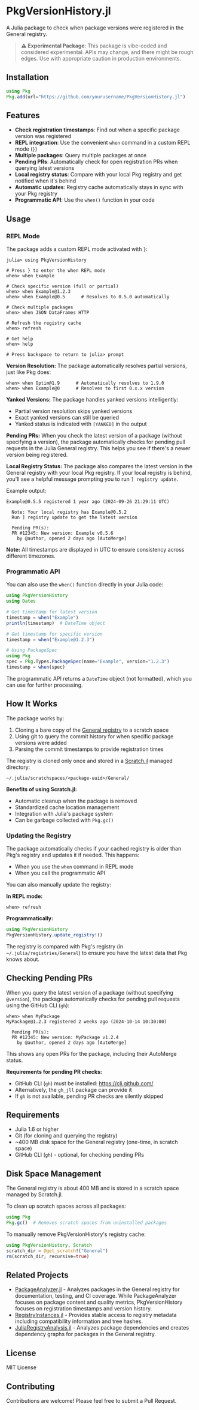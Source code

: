 # PkgVersionHistory.jl

A Julia package to check when package versions were registered in the General registry.

> **⚠️ Experimental Package**: This package is vibe-coded and considered experimental. APIs may change, and there might be rough edges. Use with appropriate caution in production environments.

## Installation

```julia
using Pkg
Pkg.add(url="https://github.com/yourusername/PkgVersionHistory.jl")
```

## Features

- **Check registration timestamps**: Find out when a specific package version was registered
- **REPL integration**: Use the convenient `when` command in a custom REPL mode (`}`)
- **Multiple packages**: Query multiple packages at once
- **Pending PRs**: Automatically check for open registration PRs when querying latest versions
- **Local registry status**: Compare with your local Pkg registry and get notified when it's behind
- **Automatic updates**: Registry cache automatically stays in sync with your Pkg registry
- **Programmatic API**: Use the `when()` function in your code

## Usage

### REPL Mode

The package adds a custom REPL mode activated with `}`:

```julia-repl
julia> using PkgVersionHistory

# Press } to enter the when REPL mode
when> when Example

# Check specific version (full or partial)
when> when Example@1.2.3
when> when Example@0.5      # Resolves to 0.5.0 automatically

# Check multiple packages
when> when JSON DataFrames HTTP

# Refresh the registry cache
when> refresh

# Get help
when> help

# Press backspace to return to julia> prompt
```

**Version Resolution:** The package automatically resolves partial versions, just like Pkg does:

```julia-repl
when> when Optim@1.9      # Automatically resolves to 1.9.0
when> when Example@0      # Resolves to first 0.x.x version
```

**Yanked Versions:** The package handles yanked versions intelligently:
- Partial version resolution skips yanked versions
- Exact yanked versions can still be queried
- Yanked status is indicated with `[YANKED]` in the output

**Pending PRs:** When you check the latest version of a package (without specifying a version), the package automatically checks for pending pull requests in the Julia General registry. This helps you see if there's a newer version being registered.

**Local Registry Status:** The package also compares the latest version in the General registry with your local Pkg registry. If your local registry is behind, you'll see a helpful message prompting you to run `] registry update`.

Example output:
```
Example@0.5.5 registered 1 year ago (2024-09-26 21:29:11 UTC)

  Note: Your local registry has Example@0.5.2
  Run ] registry update to get the latest version

  Pending PR(s):
  PR #12345: New version: Example v0.5.6
    by @author, opened 2 days ago [AutoMerge]
```

**Note:** All timestamps are displayed in UTC to ensure consistency across different timezones.

### Programmatic API

You can also use the `when()` function directly in your Julia code:

```julia
using PkgVersionHistory
using Dates

# Get timestamp for latest version
timestamp = when("Example")
println(timestamp)  # DateTime object

# Get timestamp for specific version
timestamp = when("Example@1.2.3")

# Using PackageSpec
using Pkg
spec = Pkg.Types.PackageSpec(name="Example", version="1.2.3")
timestamp = when(spec)
```

The programmatic API returns a `DateTime` object (not formatted), which you can use for further processing.

## How It Works

The package works by:

1. Cloning a bare copy of the [General registry](https://github.com/JuliaRegistries/General) to a scratch space
2. Using git to query the commit history for when specific package versions were added
3. Parsing the commit timestamps to provide registration times

The registry is cloned only once and stored in a [Scratch.jl](https://github.com/JuliaPackaging/Scratch.jl) managed directory:
```
~/.julia/scratchspaces/<package-uuid>/General/
```

**Benefits of using Scratch.jl:**
- Automatic cleanup when the package is removed
- Standardized cache location management
- Integration with Julia's package system
- Can be garbage collected with `Pkg.gc()`

### Updating the Registry

The package automatically checks if your cached registry is older than Pkg's registry and updates it if needed. This happens:
- When you use the `when` command in REPL mode
- When you call the programmatic API

You can also manually update the registry:

**In REPL mode:**
```julia-repl
when> refresh
```

**Programmatically:**
```julia
using PkgVersionHistory
PkgVersionHistory.update_registry!()
```

The registry is compared with Pkg's registry (in `~/.julia/registries/General`) to ensure you have the latest data that Pkg knows about.

## Checking Pending PRs

When you query the latest version of a package (without specifying `@version`), the package automatically checks for pending pull requests using the GitHub CLI (`gh`):

```julia-repl
when> when MyPackage
MyPackage@1.2.3 registered 2 weeks ago (2024-10-14 10:30:00)

  Pending PR(s):
  PR #12345: New version: MyPackage v1.2.4
    by @author, opened 2 days ago [AutoMerge]
```

This shows any open PRs for the package, including their AutoMerge status.

**Requirements for pending PR checks:**
- GitHub CLI (`gh`) must be installed: https://cli.github.com/
- Alternatively, the `gh_jll` package can provide it
- If `gh` is not available, pending PR checks are silently skipped

## Requirements

- Julia 1.6 or higher
- Git (for cloning and querying the registry)
- ~400 MB disk space for the General registry (one-time, in scratch space)
- GitHub CLI (`gh`) - optional, for checking pending PRs

## Disk Space Management

The General registry is about 400 MB and is stored in a scratch space managed by Scratch.jl.

To clean up scratch spaces across all packages:
```julia
using Pkg
Pkg.gc()  # Removes scratch spaces from uninstalled packages
```

To manually remove PkgVersionHistory's registry cache:
```julia
using PkgVersionHistory, Scratch
scratch_dir = @get_scratch!("General")
rm(scratch_dir; recursive=true)
```

## Related Projects

- [PackageAnalyzer.jl](https://github.com/JuliaEcosystem/PackageAnalyzer.jl) - Analyzes packages in the General registry for documentation, testing, and CI coverage. While PackageAnalyzer focuses on package content and quality metrics, PkgVersionHistory focuses on registration timestamps and version history.
- [RegistryInstances.jl](https://github.com/GunnarFarneback/RegistryInstances.jl) - Provides stable access to registry metadata including compatibility information and tree hashes.
- [JuliaRegistryAnalysis.jl](https://github.com/KristofferC/JuliaRegistryAnalysis.jl) - Analyzes package dependencies and creates dependency graphs for packages in the General registry.

## License

MIT License

## Contributing

Contributions are welcome! Please feel free to submit a Pull Request.
